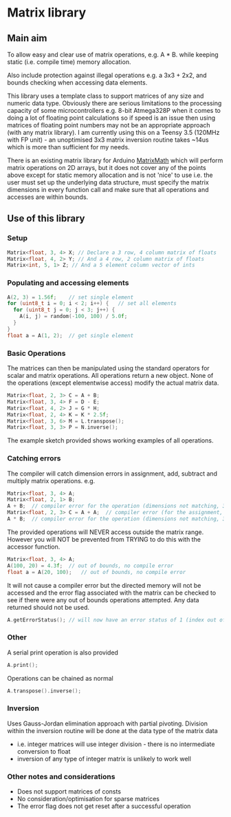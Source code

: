 # Matrix library

## Main aim
To allow easy and clear use of matrix operations, e.g. A * B. while keeping static (i.e. compile time) memory allocation.

Also include protection against illegal operations e.g. a 3x3 + 2x2, and bounds checking when accessing data elements.

This library uses a template class to support matrices of any size and numeric data type.
Obviously there are serious limitations to the processing capacity of some microcontrollers e.g. 8-bit Atmega328P when it comes to doing a lot of floating point calculations so if speed is an issue then using matrices of floating point numbers may not be an appropriate approach (with any matrix library).
I am currently using this on a Teensy 3.5 (120MHz with FP unit)  - an unoptimised 3x3 matrix inversion routine takes ~14us which is more than sufficient for my needs.

There is an existing matrix library for Arduino [MatrixMath](https://playground.arduino.cc/Code/MatrixMath) which will perform matrix operations on 2D arrays, but it does not cover any of the points above except for static memory allocation and is not 'nice' to use i.e. the user must set up the underlying data structure, must specify the matrix dimensions in every function call and make sure that all operations and accesses are within bounds.

## Use of this library
### Setup
```C++
Matrix<float, 3, 4> X; // Declare a 3 row, 4 column matrix of floats
Matrix<float, 4, 2> Y; // And a 4 row, 2 column matrix of floats
Matrix<int, 5, 1> Z; // And a 5 element column vector of ints
```

### Populating and accessing elements
```C++
A(2, 3) = 1.56f;	// set single element
for (uint8_t i = 0; i < 2; i++) {	// set all elements
  for (uint8_t j = 0; j < 3; j++) {
    A(i, j) = random(-100, 100) / 5.0f;
  }
}
float a = A(1, 2);	// get single element
```

### Basic Operations
The matrices can then be manipulated using the standard operators for scalar and matrix operations.
All operations return a new object. None of the operations (except elementwise access) modify the actual matrix data.
```C++
Matrix<float, 2, 3> C = A + B;
Matrix<float, 3, 4> F = D - E;
Matrix<float, 4, 2> J = G * H;
Matrix<float, 2, 4> K = K * 2.5f;
Matrix<float, 3, 6> M = L.transpose();
Matrix<float, 3, 3> P = N.inverse();
```
The example sketch provided shows working examples of all operations.

### Catching errors
The compiler will catch dimension errors in assignment, add, subtract and multiply matrix operations.
e.g. 
```C++
Matrix<float, 3, 4> A;
Matrix<float, 2, 1> B;
A + B;	// compiler error for the operation (dimensions not matching, 3x4 + 2x1)
Matrix<float, 2, 3> C = A + A;	// compiler error (for the assignment, 2x3 = 3x4)
A * B;	// compiler error for the operation (dimensions not matching, 3x4 * 2x1)
```

The provided operations will NEVER access outside the matrix range.
However you will NOT be prevented from TRYING to do this with the accessor function.
```C++
Matrix<float, 3, 4> A;
A(100, 20) = 4.3f;	// out of bounds, no compile error
float a = A(20, 100);	// out of bounds, no compile error
```
It will not cause a compiler error but the directed memory will not be accessed and the error flag associated with the matrix can be checked to see if there were any out of bounds operations attempted. Any data returned should not be used.
```C++
A.getErrorStatus(); // will now have an error status of 1 (index out of range)
```

### Other
A serial print operation is also provided
```C++
A.print();
```
Operations can be chained as normal
```C++
A.transpose().inverse();
```


### Inversion
Uses Gauss-Jordan elimination approach with partial pivoting.
Division within the inversion routine will be done at the data type of the matrix data
- i.e. integer matrices will use integer division - there is no intermediate conversion to float
- inversion of any type of integer matrix is unlikely to work well

### Other notes and considerations
- Does not support matrices of consts
- No consideration/optimisation for sparse matrices
- The error flag does not get reset after a successful operation

